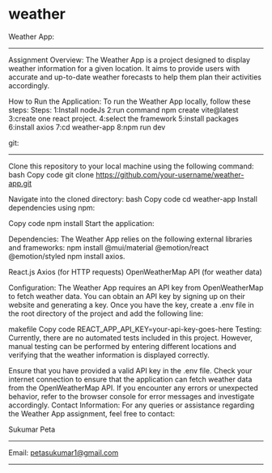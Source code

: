 # weather


Weather App:
************

Assignment Overview:
The Weather App is a project designed to display weather information for a given location. It aims to provide users with accurate and up-to-date weather forecasts to help them plan their activities accordingly.


How to Run the Application:
To run the Weather App locally, follow these steps:
Steps:
1:Install nodeJs 
2:run command npm create vite@latest
3:create one react project.
4:select the framework
5:install packages
6:install axios
7:cd weather-app
8:npm run dev

 git:
 ****
Clone this repository to your local machine using the following command:
bash
Copy code
git clone https://github.com/your-username/weather-app.git

Navigate into the cloned directory:
bash
Copy code
cd weather-app
Install dependencies using npm:

Copy code
npm install
Start the application:

Dependencies:
The Weather App relies on the following external libraries and frameworks:
npm install @mui/material @emotion/react @emotion/styled
npm install axios.


React.js
Axios (for HTTP requests)
OpenWeatherMap API (for weather data)


Configuration:
The Weather App requires an API key from OpenWeatherMap to fetch weather data. You can obtain an API key by signing up on their website and generating a key. Once you have the key, create a .env file in the root directory of the project and add the following line:

makefile
Copy code
REACT_APP_API_KEY=your-api-key-goes-here
Testing:
Currently, there are no automated tests included in this project. However, manual testing can be performed by entering different locations and verifying that the weather information is displayed correctly.


Ensure that you have provided a valid API key in the .env file.
Check your internet connection to ensure that the application can fetch weather data from the OpenWeatherMap API.
If you encounter any errors or unexpected behavior, refer to the browser console for error messages and investigate accordingly.
Contact Information:
For any queries or assistance regarding the Weather App assignment, feel free to contact:

Sukumar Peta
************
Email: petasukumar1@gmail.com
*****************************

